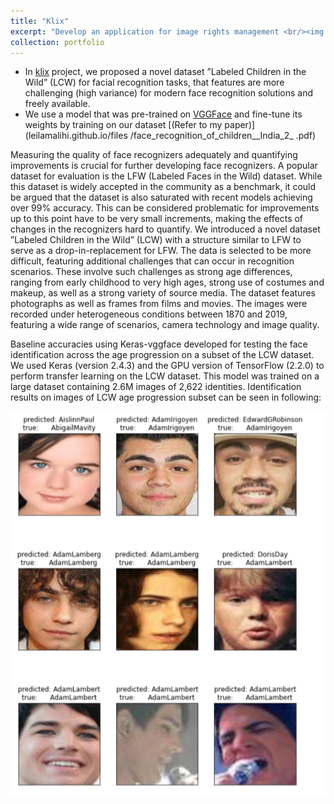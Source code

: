 ```yaml
---
title: "Klix"
excerpt: "Develop an application for image rights management <br/><img src='/images/klix_small.png'>"
collection: portfolio
---
```

- In [klix](https://www.ikw.uni-osnabrueck.de/research_groups/computer_vision/research/klix.html) project, we proposed a novel dataset ”Labeled Children in the Wild” (LCW) for facial recognition tasks, that features are more challenging (high variance) for modern face recognition solutions and freely available.
- We use a model that was pre-trained on [VGGFace]( https://www.robots.ox.ac.uk/~vgg/software/vgg_face/) and fine-tune its weights by training on our dataset [(Refer to my paper)](leilamalihi.github.io/files
/face_recognition_of_children__India_2_ .pdf)

Measuring the quality of face recognizers adequately and quantifying improvements is crucial for further developing face recognizers. A popular dataset for evaluation is the LFW (Labeled Faces in the Wild) dataset. While this dataset is widely accepted in the community as a benchmark, it could be argued that the dataset is also saturated with recent models achieving over 99% accuracy. This can be considered problematic for improvements up to this point have to be very small increments, making the effects of changes in the recognizers hard to quantify. We introduced a novel dataset ”Labeled Children in the Wild” (LCW) with a structure similar to LFW to serve as a drop-in-replacement for LFW. The data is selected to be more difficult, featuring additional challenges that can occur in recognition scenarios. These involve such challenges as strong age differences, ranging from early childhood to very high ages, strong use of costumes and makeup, as well as a strong variety of source media. The dataset features photographs as well as frames from films and movies. The images were recorded under heterogeneous conditions between 1870 and 2019, featuring a wide range of scenarios, camera technology and image quality.

Baseline accuracies using Keras-vggface developed for testing the face identification across the age progression on a subset of the LCW dataset. We used Keras (version 2.4.3) and the GPU version of TensorFlow (2.2.0) to perform transfer learning on the LCW dataset. This model was trained on a large dataset containing 2.6M images of 2,622 identities. Identification results on images of LCW age progression subset can be seen in following:

![Real Or Synthetic](/images/facedet.png)
